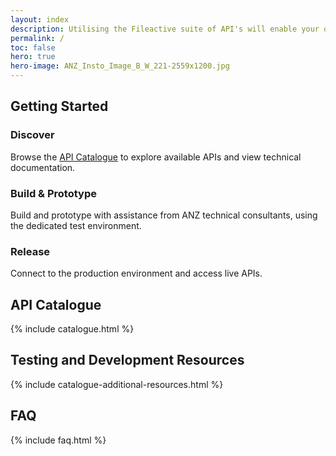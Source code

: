 ```yaml
---
layout: index
description: Utilising the Fileactive suite of API's will enable your organisation to complete near real-time banking with ANZ.
permalink: /
toc: false
hero: true
hero-image: ANZ_Insto_Image_B_W_221-2559x1200.jpg
---
```


<div class="row flex-xl-nowrap mx-auto anz-body-container">   
<div class="w-100 col-12 anz-page-section" markdown="1">

## Getting Started

<div class="anz-start-card-container">

<div class="col-12 col-xl-4 anz-start-card">
    <h3>Discover</h3>
    <p>Browse the <a href="#api-catalogue">API Catalogue</a> to explore available APIs and view technical documentation.</p>
</div>

<div class="col-12 col-xl-4 anz-start-card middle">
    <h3>Build &amp; Prototype</h3>
    <p>Build and prototype with assistance from ANZ technical consultants, using the dedicated test environment.</p>
</div>

<div class="col-12 col-xl-4 anz-start-card">
    <h3>Release</h3>
    <p>Connect to the production environment and access live APIs.</p>
</div>

</div>

</div>            
</div> 

<div class="row flex-xl-nowrap mx-auto anz-body-container">   
<div class="w-100 col-12 anz-page-section" markdown="1">

## API Catalogue

{% include catalogue.html %}

</div>            
</div> 
<!--
<div class="row flex-xl-nowrap mx-auto anz-body-container">   
<div class="w-100 col-12 anz-page-section" markdown="1">
### Coming Soon
<p>APIs under development.</P>
{% include catalogue-comingsoon.html %}
</div>            
</div> 
-->

<div class="row flex-xl-nowrap mx-auto anz-body-container">   
<div class="w-100 col-12 anz-page-section" markdown="1">

## Testing and Development Resources

{% include catalogue-additional-resources.html %}

</div>            
</div> 

<div class="row flex-xl-nowrap mx-auto anz-body-container">   
<div class="w-100 col-12 anz-page-section" markdown="1">

## FAQ

{% include faq.html %}

</div>            
</div> 